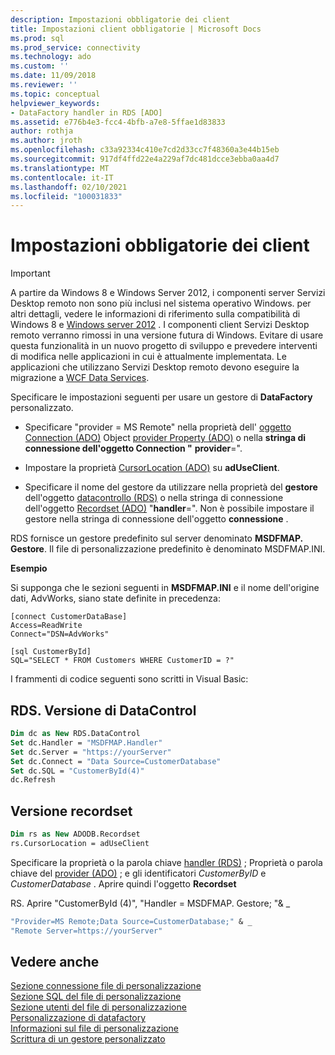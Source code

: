 ```yaml
---
description: Impostazioni obbligatorie dei client
title: Impostazioni client obbligatorie | Microsoft Docs
ms.prod: sql
ms.prod_service: connectivity
ms.technology: ado
ms.custom: ''
ms.date: 11/09/2018
ms.reviewer: ''
ms.topic: conceptual
helpviewer_keywords:
- DataFactory handler in RDS [ADO]
ms.assetid: e776b4e3-fcc4-4bfb-a7e8-5ffae1d83833
author: rothja
ms.author: jroth
ms.openlocfilehash: c33a92334c410e7cd2d33cc7f48360a3e44b15eb
ms.sourcegitcommit: 917df4ffd22e4a229af7dc481dcce3ebba0aa4d7
ms.translationtype: MT
ms.contentlocale: it-IT
ms.lasthandoff: 02/10/2021
ms.locfileid: "100031833"
---
```

# <a name="required-client-settings"></a>Impostazioni obbligatorie dei client
> [!IMPORTANT]
>  A partire da Windows 8 e Windows Server 2012, i componenti server Servizi Desktop remoto non sono più inclusi nel sistema operativo Windows. per altri dettagli, vedere le informazioni di riferimento sulla compatibilità di Windows 8 e [Windows server 2012](https://www.microsoft.com/download/details.aspx?id=27416) . I componenti client Servizi Desktop remoto verranno rimossi in una versione futura di Windows. Evitare di usare questa funzionalità in un nuovo progetto di sviluppo e prevedere interventi di modifica nelle applicazioni in cui è attualmente implementata. Le applicazioni che utilizzano Servizi Desktop remoto devono eseguire la migrazione a [WCF Data Services](/dotnet/framework/wcf/).  
  
 Specificare le impostazioni seguenti per usare un gestore di **DataFactory** personalizzato.  
  
-   Specificare "provider = MS Remote" nella proprietà dell' [oggetto Connection (ADO)](../../reference/ado-api/connection-object-ado.md) Object [provider Property (ADO)](../../reference/ado-api/provider-property-ado.md) o nella **stringa di connessione dell'oggetto Connection "** **provider**=".  
  
-   Impostare la proprietà [CursorLocation (ADO)](../../reference/ado-api/cursorlocation-property-ado.md) su **adUseClient**.  
  
-   Specificare il nome del gestore da utilizzare nella proprietà del **gestore** dell'oggetto [datacontrollo (RDS)](../../reference/rds-api/datacontrol-object-rds.md) o nella stringa di connessione dell'oggetto [Recordset (ADO)](../../reference/ado-api/recordset-object-ado.md) "**handler**=". Non è possibile impostare il gestore nella stringa di connessione dell'oggetto **connessione** .  
  
 RDS fornisce un gestore predefinito sul server denominato **MSDFMAP. Gestore**. Il file di personalizzazione predefinito è denominato MSDFMAP.INI.  
  
 **Esempio**  
  
 Si supponga che le sezioni seguenti in **MSDFMAP.INI** e il nome dell'origine dati, AdvWorks, siano state definite in precedenza:  
  
```console
[connect CustomerDataBase]  
Access=ReadWrite  
Connect="DSN=AdvWorks"  
  
[sql CustomerById]  
SQL="SELECT * FROM Customers WHERE CustomerID = ?"  
```  
  
 I frammenti di codice seguenti sono scritti in Visual Basic:  
  
## <a name="rdsdatacontrol-version"></a>RDS. Versione di DataControl  
  
```vb
Dim dc as New RDS.DataControl  
Set dc.Handler = "MSDFMAP.Handler"  
Set dc.Server = "https://yourServer"  
Set dc.Connect = "Data Source=CustomerDatabase"  
Set dc.SQL = "CustomerById(4)"  
dc.Refresh  
```  
  
## <a name="recordset-version"></a>Versione recordset  
  
```vb
Dim rs as New ADODB.Recordset  
rs.CursorLocation = adUseClient  
```  
  
 Specificare la proprietà o la parola chiave [handler (RDS)](../../reference/rds-api/handler-property-rds.md) ; Proprietà o parola chiave del [provider (ADO)](../../reference/ado-api/provider-property-ado.md) ; e gli identificatori *CustomerByID* e *CustomerDatabase* . Aprire quindi l'oggetto **Recordset**  
  
 RS. Aprire "CustomerById (4)", "Handler = MSDFMAP. Gestore; "& _  
  
```vb
"Provider=MS Remote;Data Source=CustomerDatabase;" & _  
"Remote Server=https://yourServer"  
```  
  
## <a name="see-also"></a>Vedere anche  
 [Sezione connessione file di personalizzazione](./customization-file-connect-section.md)   
 [Sezione SQL del file di personalizzazione](./customization-file-sql-section.md)   
 [Sezione utenti del file di personalizzazione](./customization-file-userlist-section.md)   
 [Personalizzazione di datafactory](./datafactory-customization.md)   
 [Informazioni sul file di personalizzazione](./understanding-the-customization-file.md)   
 [Scrittura di un gestore personalizzato](./writing-your-own-customized-handler.md)